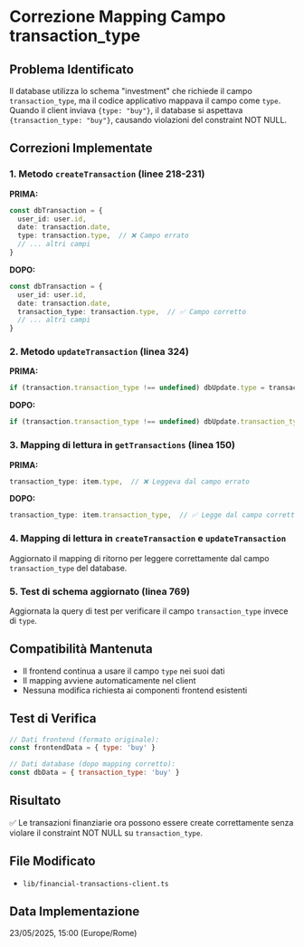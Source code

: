 # Correzione Mapping Campo transaction_type

## Problema Identificato
Il database utilizza lo schema "investment" che richiede il campo `transaction_type`, ma il codice applicativo mappava il campo come `type`. Quando il client inviava `{type: "buy"}`, il database si aspettava `{transaction_type: "buy"}`, causando violazioni del constraint NOT NULL.

## Correzioni Implementate

### 1. Metodo `createTransaction` (linee 218-231)
**PRIMA:**
```typescript
const dbTransaction = {
  user_id: user.id,
  date: transaction.date,
  type: transaction.type,  // ❌ Campo errato
  // ... altri campi
}
```

**DOPO:**
```typescript
const dbTransaction = {
  user_id: user.id,
  date: transaction.date,
  transaction_type: transaction.type,  // ✅ Campo corretto
  // ... altri campi
}
```

### 2. Metodo `updateTransaction` (linea 324)
**PRIMA:**
```typescript
if (transaction.transaction_type !== undefined) dbUpdate.type = transaction.transaction_type
```

**DOPO:**
```typescript
if (transaction.transaction_type !== undefined) dbUpdate.transaction_type = transaction.transaction_type
```

### 3. Mapping di lettura in `getTransactions` (linea 150)
**PRIMA:**
```typescript
transaction_type: item.type,  // ❌ Leggeva dal campo errato
```

**DOPO:**
```typescript
transaction_type: item.transaction_type,  // ✅ Legge dal campo corretto
```

### 4. Mapping di lettura in `createTransaction` e `updateTransaction`
Aggiornato il mapping di ritorno per leggere correttamente dal campo `transaction_type` del database.

### 5. Test di schema aggiornato (linea 769)
Aggiornata la query di test per verificare il campo `transaction_type` invece di `type`.

## Compatibilità Mantenuta
- Il frontend continua a usare il campo `type` nei suoi dati
- Il mapping avviene automaticamente nel client
- Nessuna modifica richiesta ai componenti frontend esistenti

## Test di Verifica
```javascript
// Dati frontend (formato originale):
const frontendData = { type: 'buy' }

// Dati database (dopo mapping corretto):
const dbData = { transaction_type: 'buy' }
```

## Risultato
✅ Le transazioni finanziarie ora possono essere create correttamente senza violare il constraint NOT NULL su `transaction_type`.

## File Modificato
- `lib/financial-transactions-client.ts`

## Data Implementazione
23/05/2025, 15:00 (Europe/Rome)